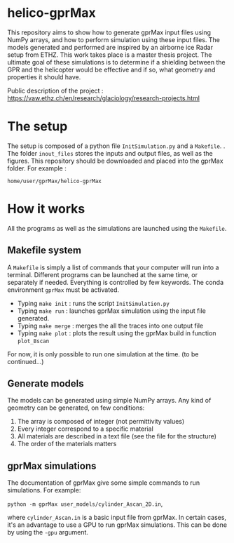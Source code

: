 # helico-gprMax
This repository aims to show how to generate gprMax input files using NumPy arrays, and how to perform simulation using these input files. The models generated and performed are inspired by an airborne ice Radar setup from ETHZ. This work takes place is a master thesis project. The ultimate goal of these simulations is to determine if a shielding between the GPR and the helicopter would be effective and if so, what geometry and properties it should have. 
 
Public description of the project : https://vaw.ethz.ch/en/research/glaciology/research-projects.html
 
# The setup
The setup is composed of a python file `InitSimulation.py` and a `Makefile`. . The folder `inout_files` stores the inputs and output files, as well as the figures. This repository should be downloaded and placed into the gprMax folder. For example :
 
`home/user/gprMax/helico-gprMax`
 
# How it works
All the programs as well as the simulations are launched using the `Makefile`.
 
## Makefile system
A `Makefile` is simply a list of commands that your computer will run into a terminal. Different programs can be launched at the same time, or separately if needed. Everything is controlled by few keywords. The conda environment `gprMax` must be activated.

- Typing `make init` : runs the script `InitSimulation.py`
- Typing `make run` : launches gprMax simulation using the input file generated.
- Typing `make merge` : merges the all the traces into one output file
- Typing `make plot` : plots the result using the gprMax build in function `plot_Bscan`

For now, it is only possible to run one simulation at the time. (to be continued...)
 
## Generate models
The models can be generated using simple NumPy arrays. Any kind of geometry can be generated, on few conditions:
1. The array is composed of integer (not permittivity values)
2. Every integer correspond to a specific material
3. All materials are described in a text file (see the file for the structure)
4. The order of the materials matters

## gprMax simulations
The documentation of gprMax give some simple commands to run simulations. For example:
 
`python -m gprMax user_models/cylinder_Ascan_2D.in`, 
 
where `cylinder_Ascan.in` is a basic input file from gprMax. In certain cases, it's an advantage to use a GPU to run gprMax simulations. This can be done by using the `-gpu` argument.